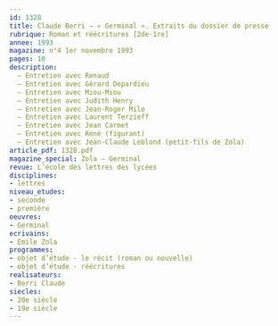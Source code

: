 ```yaml
---
id: 1328
title: Claude Berri – « Germinal ». Extraits du dossier de presse 
rubrique: Roman et réécritures [2de-1re]
annee: 1993
magazine: n°4 1er novembre 1993
pages: 10
description: 
  – Entretien avec Renaud
  – Entretien avec Gérard Depardieu
  – Entretien avec Miou-Miou
  – Entretien avec Judith Henry
  – Entretien avec Jean-Roger Milo
  – Entretien avec Laurent Terzieff
  – Entretien avec Jean Carmet
  – Entretien avec René (figurant)
  – Entretien avec Jean-Claude Leblond (petit-fils de Zola)
article_pdf: 1328.pdf
magazine_special: Zola – Germinal
revue: L’école des lettres des lycées
disciplines:
- lettres
niveau_etudes:
- seconde
- première
oeuvres:
- Germinal
ecrivains:
- Émile Zola
programmes:
- objet d’étude - le récit (roman ou nouvelle)
- objet d’étude - réécritures
realisateurs:
- Berri Claude
siecles:
- 20e siècle
- 19e siècle
---
```

